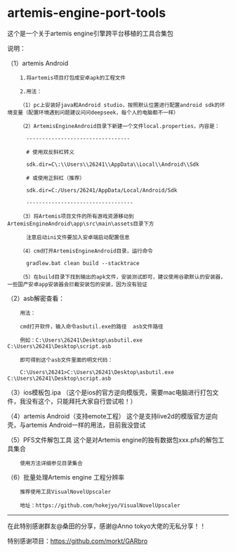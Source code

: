 # artemis-engine-port-tools
这个是一个关于artemis engine引擎跨平台移植的工具合集包

说明：

（1）artemis Android

        1.将artemis项目打包成安卓apk的工程文件

        2.用法：

        （1）pc上安装好java和Android studio，按照默认位置进行配置android sdk的环境变量（配置环境遇到问题建议问问deepseek，每个人的电脑都不一样）
        
        （2）ArtemisEngineAndroid目录下新建一个文件local.properties，内容是：
        
          ---------------------------------
          
          # 使用双反斜杠转义
          
          sdk.dir=C\:\\Users\\26241\\AppData\\Local\\Android\\Sdk
          
          # 或使用正斜杠（推荐）
          
          sdk.dir=C:/Users/26241/AppData/Local/Android/Sdk
          
          ----------------------------------
          
        （3）将Artemis项目文件的所有游戏资源移动到ArtemisEngineAndroid\app\src\main\assets目录下方
        
          注意启动ini文件要加入安卓端启动配置信息
          
        （4）cmd打开ArtemisEngineAndroid目录，运行命令
        
          gradlew.bat clean build --stacktrace
          
        （5）在build目录下找到输出的apk文件，安装测试即可，建议使用谷歌默认的安装器，一些国产安卓app安装器会拦截安装包的安装，因为没有验证

（2）asb解密查看：

        用法：
        
        cmd打开软件，输入命令asbutil.exe的路径  asb文件路径
        
        例如：C:\Users\26241\Desktop\asbutil.exe C:\Users\26241\Desktop\script.asb
        
        即可得到这个asb文件里面的明文代码：
        
        C:\Users\26241>C:\Users\26241\Desktop\asbutil.exe C:\Users\26241\Desktop\script.asb

（3）ios模板包.ipa
        （这个是ios的官方逆向模版壳，需要mac电脑进行打包文件，我没有这个，只能拜托大家自行尝试啦！）

（4）artemis Android（支持emote工程）
        这个是支持live2d的模版官方逆向壳，与artemis Android一样的用法，目前我没尝试

（5）PFS文件解包工具
        这个是对Artemis engine的独有数据包xxx.pfs的解包工具集合

        使用方法详细参见目录集合
（6）批量处理Artemis engine 工程分辨率

        推荐使用工具VisualNovelUpscaler
        
        地址：https://github.com/hokejyo/VisualNovelUpscaler













-----------------------------------------------
 在此特别感谢群友@桑田的分享，感谢@Anno tokyo大佬的无私分享！！

 
 特别感谢项目：https://github.com/morkt/GARbro
 
        





        
        
